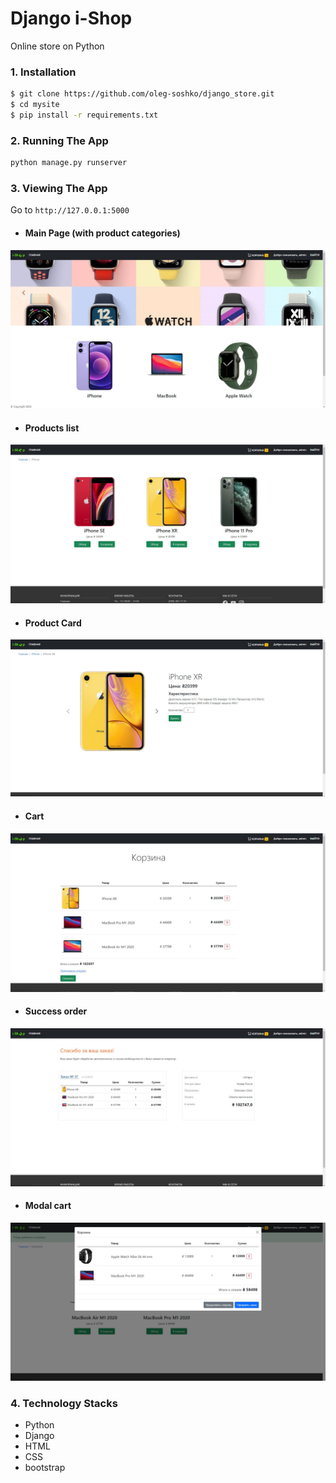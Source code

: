 # Django i-Shop
  Online store on Python
### 1. Installation

```bash
$ git clone https://github.com/oleg-soshko/django_store.git
$ cd mysite
$ pip install -r requirements.txt
```

### 2. Running The App

```bash
python manage.py runserver
```

### 3. Viewing The App

Go to `http://127.0.0.1:5000`

- #### Main Page (with product categories)

![1](/site_images/1.jpg)

- #### Products list

![1](/site_images/2.jpg)

- #### Product Card

![1](/site_images/3.jpg)

- #### Cart

![1](/site_images/4.jpg)

- #### Success order

![1](/site_images/5.jpg)

- #### Modal cart

![1](/site_images/6.jpg)


### 4. Technology Stacks
- Python
- Django
- HTML
- CSS
- bootstrap

